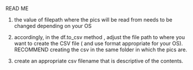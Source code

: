 

READ ME

1) the value of filepath where the pics will be read from needs to be changed depending on your OS

2) accordingly, in the df.to_csv method , adjust the file path to where you want to create the CSV file ( and use format appropriate for your OS).  RECOMMEND creating the csv in the same folder in which the pics are.


3) create an appropriate csv filename that is descriptive of the contents.

